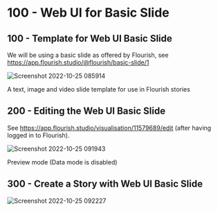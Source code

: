 # 100 - Web UI for Basic Slide

## 100 - Template for Web UI Basic Slide

We will be using a basic slide as offered by Flourish, see https://app.flourish.studio/@flourish/basic-slide/1

![Screenshot 2022-10-25 085914](https://user-images.githubusercontent.com/1499433/197704443-a89358b4-d962-4224-9049-b68eb0d80502.png)

A text, image and video slide template for use in Flourish stories

## 200 - Editing the Web UI Basic Slide

See https://app.flourish.studio/visualisation/11579689/edit (after having logged in to Flourish).

![Screenshot 2022-10-25 091943](https://user-images.githubusercontent.com/1499433/197708893-211779a4-377a-43f0-bb55-4cb3901a538b.png)

Preview mode (Data mode is disabled)

## 300 - Create a Story with Web UI Basic Slide

![Screenshot 2022-10-25 092227](https://user-images.githubusercontent.com/1499433/197709455-ceaf64f7-999e-44b5-8905-d0e2160f9d4e.png)

